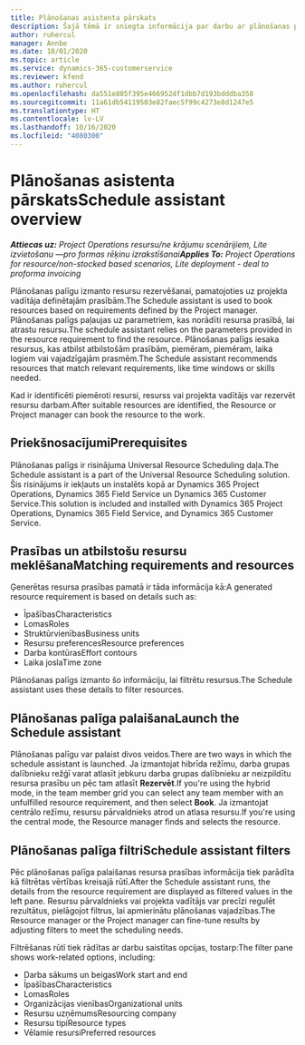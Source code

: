 ```yaml
---
title: Plānošanas asistenta pārskats
description: Šajā tēmā ir sniegta informācija par darbu ar plānošanas palīgu resursu rezervēšanai.
author: ruhercul
manager: Annbe
ms.date: 10/01/2020
ms.topic: article
ms.service: dynamics-365-customerservice
ms.reviewer: kfend
ms.author: ruhercul
ms.openlocfilehash: da551e805f395e466952df1dbb7d193bdddba358
ms.sourcegitcommit: 11a61db54119503e82faec5f99c4273e8d1247e5
ms.translationtype: HT
ms.contentlocale: lv-LV
ms.lasthandoff: 10/16/2020
ms.locfileid: "4080300"
---
```

# <a name="schedule-assistant-overview"></a><span data-ttu-id="d9012-103">Plānošanas asistenta pārskats</span><span class="sxs-lookup"><span data-stu-id="d9012-103">Schedule assistant overview</span></span>

<span data-ttu-id="d9012-104">_**Attiecas uz:** Project Operations resursu/ne krājumu scenārijiem, Lite izvietošanu —pro formas rēķinu izrakstīšanai_</span><span class="sxs-lookup"><span data-stu-id="d9012-104">_**Applies To:** Project Operations for resource/non-stocked based scenarios, Lite deployment - deal to proforma invoicing_</span></span>

<span data-ttu-id="d9012-105">Plānošanas palīgu izmanto resursu rezervēšanai, pamatojoties uz projekta vadītāja definētajām prasībām.</span><span class="sxs-lookup"><span data-stu-id="d9012-105">The Schedule assistant is used to book resources based on requirements defined by the Project manager.</span></span> <span data-ttu-id="d9012-106">Plānošanas palīgs paļaujas uz parametriem, kas norādīti resursa prasībā, lai atrastu resursu.</span><span class="sxs-lookup"><span data-stu-id="d9012-106">The schedule assistant relies on the parameters provided in the resource requirement to find the resource.</span></span> <span data-ttu-id="d9012-107">Plānošanas palīgs iesaka resursus, kas atbilst atbilstošām prasībām, piemēram, piemēram, laika logiem vai vajadzīgajām prasmēm.</span><span class="sxs-lookup"><span data-stu-id="d9012-107">The Schedule assistant recommends resources that match relevant requirements, like time windows or skills needed.</span></span>

<span data-ttu-id="d9012-108">Kad ir identificēti piemēroti resursi, resurss vai projekta vadītājs var rezervēt resursu darbam.</span><span class="sxs-lookup"><span data-stu-id="d9012-108">After suitable resources are identified, the Resource or Project manager can book the resource to the work.</span></span>

## <a name="prerequisites"></a><span data-ttu-id="d9012-109">Priekšnosacījumi</span><span class="sxs-lookup"><span data-stu-id="d9012-109">Prerequisites</span></span>

<span data-ttu-id="d9012-110">Plānošanas palīgs ir risinājuma Universal Resource Scheduling daļa.</span><span class="sxs-lookup"><span data-stu-id="d9012-110">The Schedule assistant is a part of the Universal Resource Scheduling solution.</span></span> <span data-ttu-id="d9012-111">Šis risinājums ir iekļauts un instalēts kopā ar Dynamics 365 Project Operations, Dynamics 365 Field Service un Dynamics 365 Customer Service.</span><span class="sxs-lookup"><span data-stu-id="d9012-111">This solution is included and installed with Dynamics 365 Project Operations, Dynamics 365 Field Service, and Dynamics 365 Customer Service.</span></span>

## <a name="matching-requirements-and-resources"></a><span data-ttu-id="d9012-112">Prasības un atbilstošu resursu meklēšana</span><span class="sxs-lookup"><span data-stu-id="d9012-112">Matching requirements and resources</span></span>

<span data-ttu-id="d9012-113">Ģenerētas resursa prasības pamatā ir tāda informācija kā:</span><span class="sxs-lookup"><span data-stu-id="d9012-113">A generated resource requirement is based on details such as:</span></span>

-   <span data-ttu-id="d9012-114">Īpašības</span><span class="sxs-lookup"><span data-stu-id="d9012-114">Characteristics</span></span>
-   <span data-ttu-id="d9012-115">Lomas</span><span class="sxs-lookup"><span data-stu-id="d9012-115">Roles</span></span>
-   <span data-ttu-id="d9012-116">Struktūrvienības</span><span class="sxs-lookup"><span data-stu-id="d9012-116">Business units</span></span>
-   <span data-ttu-id="d9012-117">Resursu preferences</span><span class="sxs-lookup"><span data-stu-id="d9012-117">Resource preferences</span></span>
-   <span data-ttu-id="d9012-118">Darba kontūras</span><span class="sxs-lookup"><span data-stu-id="d9012-118">Effort contours</span></span>
-   <span data-ttu-id="d9012-119">Laika josla</span><span class="sxs-lookup"><span data-stu-id="d9012-119">Time zone</span></span>

<span data-ttu-id="d9012-120">Plānošanas palīgs izmanto šo informāciju, lai filtrētu resursus.</span><span class="sxs-lookup"><span data-stu-id="d9012-120">The Schedule assistant uses these details to filter resources.</span></span>

## <a name="launch-the-schedule-assistant"></a><span data-ttu-id="d9012-121">Plānošanas palīga palaišana</span><span class="sxs-lookup"><span data-stu-id="d9012-121">Launch the Schedule assistant</span></span>

<span data-ttu-id="d9012-122">Plānošanas palīgu var palaist divos veidos.</span><span class="sxs-lookup"><span data-stu-id="d9012-122">There are two ways in which the schedule assistant is launched.</span></span> <span data-ttu-id="d9012-123">Ja izmantojat hibrīda režīmu, darba grupas dalībnieku režģī varat atlasīt jebkuru darba grupas dalībnieku ar neizpildītu resursa prasību un pēc tam atlasīt **Rezervēt**.</span><span class="sxs-lookup"><span data-stu-id="d9012-123">If you're using the hybrid mode, in the team member grid you can select any team member with an unfulfilled resource requirement, and then select **Book**.</span></span> <span data-ttu-id="d9012-124">Ja izmantojat centrālo režīmu, resursu pārvaldnieks atrod un atlasa resursu.</span><span class="sxs-lookup"><span data-stu-id="d9012-124">If you're using the central mode, the Resource manager finds and selects the resource.</span></span>

## <a name="schedule-assistant-filters"></a><span data-ttu-id="d9012-125">Plānošanas palīga filtri</span><span class="sxs-lookup"><span data-stu-id="d9012-125">Schedule assistant filters</span></span>

<span data-ttu-id="d9012-126">Pēc plānošanas palīga palaišanas resursa prasības informācija tiek parādīta kā filtrētas vērtības kreisajā rūtī.</span><span class="sxs-lookup"><span data-stu-id="d9012-126">After the Schedule assistant runs, the details from the resource requirement are displayed as filtered values in the left pane.</span></span> <span data-ttu-id="d9012-127">Resursu pārvaldnieks vai projekta vadītājs var precīzi regulēt rezultātus, pielāgojot filtrus, lai apmierinātu plānošanas vajadzības.</span><span class="sxs-lookup"><span data-stu-id="d9012-127">The Resource manager or the Project manager can fine-tune results by adjusting filters to meet the scheduling needs.</span></span>

<span data-ttu-id="d9012-128">Filtrēšanas rūtī tiek rādītas ar darbu saistītas opcijas, tostarp:</span><span class="sxs-lookup"><span data-stu-id="d9012-128">The filter pane shows work-related options, including:</span></span>

-   <span data-ttu-id="d9012-129">Darba sākums un beigas</span><span class="sxs-lookup"><span data-stu-id="d9012-129">Work start and end</span></span>
-   <span data-ttu-id="d9012-130">Īpašības</span><span class="sxs-lookup"><span data-stu-id="d9012-130">Characteristics</span></span>
-   <span data-ttu-id="d9012-131">Lomas</span><span class="sxs-lookup"><span data-stu-id="d9012-131">Roles</span></span>
-   <span data-ttu-id="d9012-132">Organizācijas vienības</span><span class="sxs-lookup"><span data-stu-id="d9012-132">Organizational units</span></span>
-   <span data-ttu-id="d9012-133">Resursu uzņēmums</span><span class="sxs-lookup"><span data-stu-id="d9012-133">Resourcing company</span></span>
-   <span data-ttu-id="d9012-134">Resursu tipi</span><span class="sxs-lookup"><span data-stu-id="d9012-134">Resource types</span></span>
-   <span data-ttu-id="d9012-135">Vēlamie resursi</span><span class="sxs-lookup"><span data-stu-id="d9012-135">Preferred resources</span></span>
